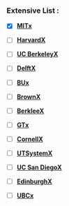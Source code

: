 

### Extensive List :
- [x] **[MITx](https://www.edx.org/school/mitx)**
- [ ] **[HarvardX](https://www.edx.org/school/harvardx)**
- [ ] **[UC BerkeleyX](https://www.edx.org/school/uc-berkeleyx)**
- [ ] **[DelftX](https://www.edx.org/school/delftx)**
- [ ] **[BUx](https://www.edx.org/school/bux)**
- [ ] **[BrownX](https://www.edx.org/school/brownx)**
- [ ] **[BerkleeX](https://www.edx.org/school/berkleex)**
- [ ] **[GTx](https://www.edx.org/school/gtx)**
- [ ] **[CornellX](https://www.edx.org/school/cornellx)**
- [ ] **[UTSystemX](https://www.edx.org/school/utsystemx)**
- [ ] **[UC San DiegoX](https://www.edx.org/school/uc-san-diegox)**
- [ ] **[EdinburghX](https://www.edx.org/school/edinburghx)**
- [ ] **[UBCx](https://www.edx.org/school/ubcx)**


